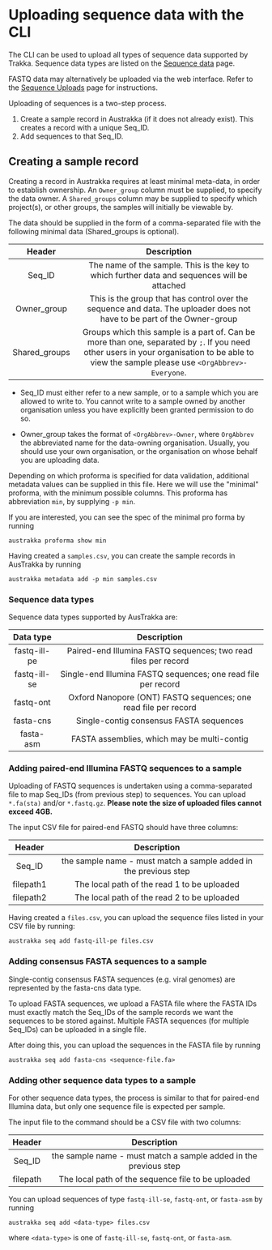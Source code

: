 
# Uploading sequence data with the CLI

The CLI can be used to upload all types of sequence data supported by Trakka.
Sequence data types are listed on the [Sequence data](/Reference/sequence-data.md) page.

FASTQ data may alternatively be uploaded via the web interface. 
Refer to the [Sequence Uploads](/Web-Interface/Uploads/sequence-uploads.md) page for instructions.

Uploading of sequences is a two-step process.

1. Create a sample record in Austrakka (if it does not already exist). This creates a record with a unique Seq_ID.
2. Add sequences to that Seq_ID.

## Creating a sample record

Creating a record in Austrakka requires at least minimal meta-data, in order to establish ownership. 
An `Owner_group` column must be supplied, to specify the data owner. 
A `Shared_groups` column may be supplied to specify which project(s), or other groups, the samples will initially be viewable by.

The data should be supplied in the form of a comma-separated file with the following minimal data 
(Shared_groups is optional).

| Header |                                                                                         Description                                                                                          |
|:---:|:--------------------------------------------------------------------------------------------------------------------------------------------------------------------------------------------:|
| Seq_ID |                                                 The name of the sample. This is the key to which further data and sequences will be attached                                                 | 
| Owner_group |                                   This is the group that has control over the sequence and data. The uploader does not have to be part of the Owner-group                                    | 
| Shared_groups | Groups which this sample is a part of. Can be more than one, separated by `;`. If you need other users in your organisation to be able to view the sample please use `<OrgAbbrev>-Everyone`. |

* Seq_ID must either refer to a new sample, or to a sample which you are allowed to write to. 
You cannot write to a sample owned by another organisation unless you have explicitly been granted permission to do so. 

* Owner_group takes the format of `<OrgAbbrev>-Owner`, where `OrgAbbrev` the abbreviated name for the data-owning organisation. Usually, you should use your own organisation, or the organisation on whose behalf you are uploading data.

Depending on which proforma is specified for data validation, additional metadata values can be supplied in this file. Here we will use the "minimal" proforma, with the minimum possible columns. This proforma has abbreviation `min`, by supplying `-p min`.

If you are interested, you can see the spec of the minimal pro forma by running

```
austrakka proforma show min
```

Having created a `samples.csv`, you can create the sample records in AusTrakka by running 

```
austrakka metadata add -p min samples.csv
```

### Sequence data types

Sequence data types supported by AusTrakka are:

| Data type | Description |
|:---:|:---:|
| fastq-ill-pe | Paired-end Illumina FASTQ sequences; two read files per record |
| fastq-ill-se | Single-end Illumina FASTQ sequences; one read file per record |
| fastq-ont | Oxford Nanopore (ONT) FASTQ sequences; one read file per record |
| fasta-cns | Single-contig consensus FASTA sequences |
| fasta-asm | FASTA assemblies, which may be multi-contig |

### Adding paired-end Illumina FASTQ sequences to a sample

Uploading of FASTQ sequences is undertaken using a comma-separated file to map Seq_IDs (from previous step) 
to sequences. You can upload `*.fa(sta)` and/or `*.fastq.gz`. 
**Please note the size of uploaded files cannot exceed 4GB.**

The input CSV file for paired-end FASTQ should have three columns:

| Header |                           Description                            |
|:---:|:----------------------------------------------------------------:|
|Seq_ID| the sample name - must match a sample added in the previous step |
|filepath1|           The local path of the read 1 to be uploaded            |
|filepath2|           The local path of the read 2 to be uploaded            |

Having created a `files.csv`, you can upload the sequence files listed in your CSV file by running: 

```
austrakka seq add fastq-ill-pe files.csv
```

### Adding consensus FASTA sequences to a sample

Single-contig consensus FASTA sequences (e.g. viral genomes) are represented by the fasta-cns data type.

To upload FASTA sequences, we upload a FASTA file where the FASTA IDs must exactly match the Seq_IDs 
of the sample records we want the sequences to be stored against. Multiple FASTA sequences (for multiple
Seq_IDs) can be uploaded in a single file.

After doing this, you can upload the sequences in the FASTA file by running
```
austrakka seq add fasta-cns <sequence-file.fa>
```

### Adding other sequence data types to a sample

For other sequence data types, the process is similar to that for paired-end Illumina data, 
but only one sequence file is expected per sample.

The input file to the command should be a CSV file with two columns:

| Header |                           Description                            |
|:---:|:----------------------------------------------------------------:|
|Seq_ID| the sample name - must match a sample added in the previous step |
|filepath|           The local path of the sequence file to be uploaded            |

You can upload sequences of type `fastq-ill-se`, `fastq-ont`, or `fasta-asm` by running 
```
austrakka seq add <data-type> files.csv
```
where `<data-type>` is one of `fastq-ill-se`, `fastq-ont`, or `fasta-asm`.
